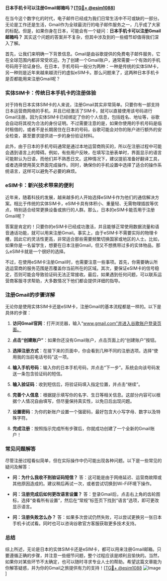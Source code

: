 **日本手机卡可以注册Gmail邮箱吗？[[TG💪+ @esim1088](https://t.me/s/esim1088)]**

在当今这个数字化的时代，电子邮件已经成为我们日常生活中不可或缺的一部分。无论是工作还是生活，Gmail作为全球最流行的电子邮件服务之一，几乎成了大家的标配。但是，如果你身在日本，可能会有一个疑问：**日本手机卡可以注册Gmail邮箱吗？** 其实这个问题的答案并不复杂，但其中涉及到的一些细节却值得我们深入了解。

首先，让我们来明确一下背景信息。Gmail是由谷歌提供的免费电子邮件服务，它在全球范围内都非常受欢迎。为了创建一个Gmail账户，通常需要一个有效的手机号码用于验证身份。在日本，手机号码一般分为两种：一种是传统的实体SIM卡，另一种则是近年来越来越流行的虚拟eSIM卡。那么问题来了，这两种日本手机卡是否都能用来注册Gmail呢？

### 实体SIM卡：传统日本手机卡的注册体验

对于持有日本实体SIM卡的人来说，注册Gmail其实非常简单。只要你有一部支持日本运营商网络的手机，并且已经激活了SIM卡，就可以直接使用该号码进行Gmail注册。因为实体SIM卡已经绑定了你的个人信息，包括姓名、地址等，谷歌会自动将其视为合法的身份证明。不过需要注意的是，如果你使用的手机号码是临时租借的，或者不是长期居住在日本的号码，谷歌可能会对你的账户进行额外的安全检查，甚至要求提供进一步的身份验证材料。

此外，由于日本的手机号码通常是通过本地运营商购买的，所以在注册过程中可能会遇到语言上的障碍。例如，有些用户反映，在填写注册表单时，界面显示的语言可能默认为日语，而他们并不熟悉日文。这种情况下，建议提前准备好翻译工具，或者选择使用英文界面完成操作。同时，确保你的手机设置中选择了适合的操作系统语言，这样可以避免不必要的麻烦。

### eSIM卡：新兴技术带来的便利

近年来，随着科技的发展，越来越多的人开始选择eSIM卡作为他们的通信解决方案。相比于传统的实体SIM卡，eSIM卡具有体积小、重量轻、无需物理插拔等优点，特别适合经常更换设备或旅行的人群。那么，日本的eSIM卡能否用于注册Gmail呢？

答案是肯定的！只要你的eSIM卡已经成功激活，并且能够正常使用数据流量和语音通话功能，就可以用来注册Gmail。事实上，由于eSIM卡不需要实际的物理卡槽，因此它的灵活性更高，非常适合那些需要频繁切换国家或地区的人士。比如，如果你是一名留学生，想要在日本注册Gmail，但又不想携带过多的实体物品，那么eSIM卡就是一个很好的选择。

不过，在使用eSIM卡注册Gmail时，也需要注意一些事项。首先，你需要确认所选运营商的服务范围是否覆盖你当前所在的区域。其次，要保证eSIM卡的信号稳定，否则可能会导致验证码无法正常接收。最后，如果遇到任何问题，可以联系运营商客服寻求帮助，大多数情况下他们都会提供详细的指导。

### 注册Gmail的步骤详解

无论你是使用实体SIM卡还是eSIM卡，注册Gmail的基本流程都是一样的。以下是具体的步骤：

1. **访问Gmail官网**：打开浏览器，输入“www.gmail.com”并进入谷歌账户登录页面。
   
2. **点击“创建账户”**：如果你还没有Gmail账户，点击页面上的“创建账户”按钮。

3. **选择注册方式**：在接下来的页面中，你会看到几种不同的注册选项。选择“使用我的当前电话号码”这一项。

4. **输入手机号码**：输入你的日本手机号码，并点击“下一步”。系统会向该号码发送一条包含验证码的短信。

5. **输入验证码**：收到短信后，将验证码填入指定位置，并点击“继续”。

6. **完善个人信息**：根据提示填写你的名字、生日等相关信息。这部分内容可以根据个人情况自由填写，但尽量保持真实性，以免日后出现问题。

7. **设置密码**：为你的新账户设置一个强密码，最好包含大小写字母、数字以及特殊字符。

8. **完成注册**：按照指示完成所有步骤后，你就成功创建了一个全新的Gmail账户！

### 常见问题解答

尽管注册过程看似简单，但在实际操作中仍可能出现各种问题。以下是一些常见的疑问及解答：

- **问：为什么我收不到验证码短信？**
  答：这可能是由于网络延迟、运营商故障或其他原因造成的。建议稍后再试一次，或者尝试切换到Wi-Fi环境下操作。

- **问：注册完成后如何更改语言设置？**
  答：登录Gmail后，点击右上角的齿轮图标，选择“查看所有设置”，然后在“常规”标签页下找到“语言”选项，即可更改显示语言。

- **问：注册失败怎么办？**
  答：如果多次尝试仍然失败，可以尝试更换另一张日本手机卡试试看。同时也可以咨询谷歌官方客服获取更多技术支持。

### 总结

综上所述，无论是日本的实体SIM卡还是eSIM卡，都可以用来注册Gmail邮箱。只要遵循正确的步骤，并注意一些细节问题，整个过程应该是顺利且愉快的。当然，如果你对某些环节不太确定，也可以随时寻求专业人士的帮助。希望这篇文章能为你解答疑惑，并为你的Gmail之旅提供有力的支持！[[TG💪+ @esim1088](https://t.me/s/esim1088) ![Image](https://i.postimg.cc/4NQfJmqS/Snipaste-2025-05-13-00-14-12.png)]